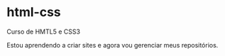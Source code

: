 # html-css
 Curso de HMTL5 e CSS3

Estou aprendendo a criar sites e agora vou gerenciar meus repositórios.